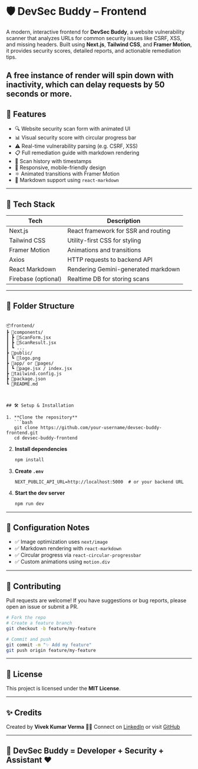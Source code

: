
# 🛡️ DevSec Buddy – Frontend

A modern, interactive frontend for **DevSec Buddy**, a website vulnerability scanner that analyzes URLs for common security issues like CSRF, XSS, and missing headers. Built using **Next.js**, **Tailwind CSS**, and **Framer Motion**, it provides security scores, detailed reports, and actionable remediation tips.

A free instance of render will spin down with inactivity, which can delay requests by 50 seconds or more.
---

## 🚀 Features

- 🔍 Website security scan form with animated UI
- 📊 Visual security score with circular progress bar
- ⚠️ Real-time vulnerability parsing (e.g. CSRF, XSS)
- 📋 Full remediation guide with markdown rendering
- 📜 Scan history with timestamps
- 🌈 Responsive, mobile-friendly design
- ⚛️ Animated transitions with Framer Motion
- 🧠 Markdown support using `react-markdown`

---

## 🧰 Tech Stack

| Tech          | Description                          |
|---------------|--------------------------------------|
| Next.js       | React framework for SSR and routing  |
| Tailwind CSS  | Utility-first CSS for styling        |
| Framer Motion | Animations and transitions           |
| Axios         | HTTP requests to backend API         |
| React Markdown| Rendering Gemini-generated markdown  |
| Firebase (optional) | Realtime DB for storing scans  |

---

## 📁 Folder Structure

```

📦frontend/
┣ 📂components/
┃ ┣ 📄ScanForm.jsx
┃ ┣ 📄ScanResult.jsx
┃ ┗ ...
┣ 📂public/
┃ ┗ 📄logo.png
┣ 📂app/ or 📂pages/
┃ ┗ 📄page.jsx / index.jsx
┣ 📄tailwind.config.js
┣ 📄package.json
┗ 📄README.md



## 🛠️ Setup & Installation

1. **Clone the repository**
   ```bash
   git clone https://github.com/your-username/devsec-buddy-frontend.git
   cd devsec-buddy-frontend
````

2. **Install dependencies**

   ```bash
   npm install
   ```

3. **Create `.env`**

   ```env
   NEXT_PUBLIC_API_URL=http://localhost:5000  # or your backend URL
   ```

4. **Start the dev server**

   ```bash
   npm run dev
   ```

---


## 🔧 Configuration Notes

* ✅ Image optimization uses `next/image`
* ✅ Markdown rendering with `react-markdown`
* ✅ Circular progress via `react-circular-progressbar`
* ✅ Custom animations using `motion.div`

---

## 🤝 Contributing

Pull requests are welcome! If you have suggestions or bug reports, please open an issue or submit a PR.

```bash
# Fork the repo
# Create a feature branch
git checkout -b feature/my-feature

# Commit and push
git commit -m "✨ Add my feature"
git push origin feature/my-feature
```

---

## 📄 License

This project is licensed under the **MIT License**.

---

## ✨ Credits

Created by **Vivek Kumar Verma** 👨‍💻
Connect on [LinkedIn](https://www.linkedin.com/in/vivek-kumar-verma-programmer-information-technology/) or visit [GitHub](https://github.com/Vivekkumarv123)

---

## 🔐 DevSec Buddy = Developer + Security + Assistant ❤️
